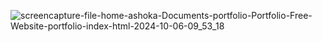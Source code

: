 ![screencapture-file-home-ashoka-Documents-portfolio-Portfolio-Free-Website-portfolio-index-html-2024-10-06-09_53_18](https://github.com/user-attachments/assets/92177b11-0527-4570-b109-eb425cc0e5c0)

